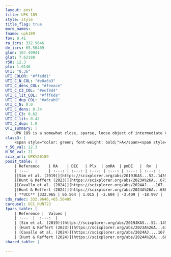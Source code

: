 ```yaml
---
layout: post
title: UPK 189
style: style
title_flag: true
more_names: 
fname: upk189
fov: 0.41
ra_icrs: 332.9646
de_icrs: 65.56409
glon: 107.40941
glat: 7.62188
r50: 12.3
plx: 1.0146
UTI: "0.36"
UTI_COLOR: "#ffedd1"
UTI_C_N_COL: "#e0a6b3"
UTI_C_dens_COL: "#feeace"
UTI_C_C3_COL: "#eef8d4"
UTI_C_lit_COL: "#fff6da"
UTI_C_dup_COL: "#a6cab9"
UTI_C_N: 0.0
UTI_C_dens: 0.34
UTI_C_C3: 0.62
UTI_C_lit: 0.42
UTI_C_dup: 1.0
UTI_summary: |
    UPK 189 is a somewhat close, sparse, loose object of intermediate C3 quality. It is poorly studied in the literature.<br><br><span style="color: #99180f; font-weight: bold;">Warning: </span>contains less than 25 stars with <i>P>0.5</i> estimated.
class3: |
    <span style="color: green; font-weight: bold;">A</span><span style="color: red; font-weight: bold;">C</span>
r_50_val: 12.3
N_50_val: 21
scix_url: UPK%20189
posit_table: |
    | Reference    | RA    | DEC   | Plx  | pmRA  | pmDE   |  Rv  |
    | :---         | :---: | :---: | :---: | :---: | :---: | :---: |
    |[Sim et al. (2019)](https://scixplorer.org/abs/2019JKAS...52..145S) | 332.913 | 65.568 | -- | -2.65 | -3.32 | -- |
    |[Hunt & Reffert (2023)](https://scixplorer.org/abs/2023A%26A...673A.114H) | 332.945 | 65.588 | 0.995 | -2.625 | -3.368 | -33.189 |
    |[Cavallo et al. (2024)](https://scixplorer.org/abs/2024AJ....167...12C) | 332.893 | 65.819 | 0.993 | -- | -- | -- |
    |[Hunt & Reffert (2024)](https://scixplorer.org/abs/2024A%26A...686A..42H) | 332.945 | 65.588 | 0.995 | -2.625 | -3.368 | -33.189 |
    | **UCC** |332.965 | 65.564 | 1.015 | -2.604 | -3.409 | -18.997 | 
cds_radec: 332.9646,+65.56409
carousel: UCC_HUNT23
fpars_table: |
    | Reference |  Values |
    | :---  |  :---:  |
    | [Sim et al. (2019)](https://scixplorer.org/abs/2019JKAS...52..145S) | `d_pc=1001, log(age)=7.2` |
    | [Hunt & Reffert (2023)](https://scixplorer.org/abs/2023A%26A...673A.114H) | `AV50=1.923, diffAV50=2.208, MOD50=9.921, logAge50=7.36` |
    | [Cavallo et al. (2024)](https://scixplorer.org/abs/2024AJ....167...12C) | `AV50=1.75, dMod50=9.97, logAge50=7.72, [Fe/H]50=0.25` |
    | [Hunt & Reffert (2024)](https://scixplorer.org/abs/2024A%26A...686A..42H) | `MassJ=91.9379` |
shared_table: |
    
---
```

